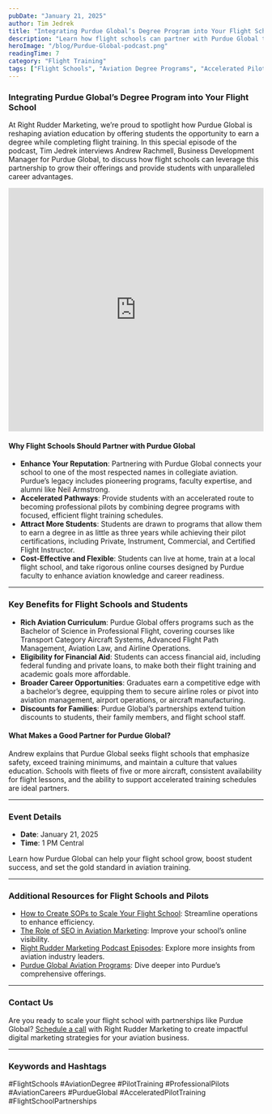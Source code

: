 ```yaml
---
pubDate: "January 21, 2025"
author: Tim Jedrek
title: "Integrating Purdue Global’s Degree Program into Your Flight School"
description: "Learn how flight schools can partner with Purdue Global to provide students with an aviation degree alongside flight training, creating pathways to accelerated professional pilot careers."
heroImage: "/blog/Purdue-Global-podcast.png"
readingTime: 7
category: "Flight Training"
tags: ["Flight Schools", "Aviation Degree Programs", "Accelerated Pilot Training", "Pilot Career Development", "Flight Training Partnerships", "Professional Pilot Pathway"]
---
```


### Integrating Purdue Global’s Degree Program into Your Flight School

At Right Rudder Marketing, we’re proud to spotlight how Purdue Global is reshaping aviation education by offering students the opportunity to earn a degree while completing flight training. In this special episode of the podcast, Tim Jedrek interviews Andrew Rachmell, Business Development Manager for Purdue Global, to discuss how flight schools can leverage this partnership to grow their offerings and provide students with unparalleled career advantages.

<iframe width="100%" height="480" src="https://www.youtube.com/embed/qxHscMKJAno?si=7N5BtL9rvOe8rb8l" title="YouTube video player" frameborder="0" allow="accelerometer; autoplay; clipboard-write; encrypted-media; gyroscope; picture-in-picture; web-share" referrerpolicy="strict-origin-when-cross-origin" allowfullscreen></iframe>

#### Why Flight Schools Should Partner with Purdue Global

- **Enhance Your Reputation**: Partnering with Purdue Global connects your school to one of the most respected names in collegiate aviation. Purdue’s legacy includes pioneering programs, faculty expertise, and alumni like Neil Armstrong.
- **Accelerated Pathways**: Provide students with an accelerated route to becoming professional pilots by combining degree programs with focused, efficient flight training schedules.
- **Attract More Students**: Students are drawn to programs that allow them to earn a degree in as little as three years while achieving their pilot certifications, including Private, Instrument, Commercial, and Certified Flight Instructor.
- **Cost-Effective and Flexible**: Students can live at home, train at a local flight school, and take rigorous online courses designed by Purdue faculty to enhance aviation knowledge and career readiness.

---

### Key Benefits for Flight Schools and Students

- **Rich Aviation Curriculum**: Purdue Global offers programs such as the Bachelor of Science in Professional Flight, covering courses like Transport Category Aircraft Systems, Advanced Flight Path Management, Aviation Law, and Airline Operations.  
- **Eligibility for Financial Aid**: Students can access financial aid, including federal funding and private loans, to make both their flight training and academic goals more affordable.  
- **Broader Career Opportunities**: Graduates earn a competitive edge with a bachelor’s degree, equipping them to secure airline roles or pivot into aviation management, airport operations, or aircraft manufacturing.  
- **Discounts for Families**: Purdue Global’s partnerships extend tuition discounts to students, their family members, and flight school staff.

#### What Makes a Good Partner for Purdue Global?

Andrew explains that Purdue Global seeks flight schools that emphasize safety, exceed training minimums, and maintain a culture that values education. Schools with fleets of five or more aircraft, consistent availability for flight lessons, and the ability to support accelerated training schedules are ideal partners.

---

### Event Details

- **Date**: January 21, 2025  
- **Time**: 1 PM Central  

Learn how Purdue Global can help your flight school grow, boost student success, and set the gold standard in aviation training.

---

### Additional Resources for Flight Schools and Pilots

- [How to Create SOPs to Scale Your Flight School](https://rightruddermarketing.com/blog/how-to-create-sops-to-scale-your-flight-school/): Streamline operations to enhance efficiency.  
- [The Role of SEO in Aviation Marketing](https://rightruddermarketing.com/blog/the-role-of-seo-in-elevating-flight-schools-to-the-top-of-the-page/): Improve your school’s online visibility.  
- [Right Rudder Marketing Podcast Episodes](https://rightruddermarketing.com/podcasts/): Explore more insights from aviation industry leaders.  
- [Purdue Global Aviation Programs](https://www.purdueglobal.edu/degree-programs/aviation/): Dive deeper into Purdue’s comprehensive offerings.

---

### Contact Us

Are you ready to scale your flight school with partnerships like Purdue Global? [Schedule a call](https://rightruddermarketing.com/schedule-call/) with Right Rudder Marketing to create impactful digital marketing strategies for your aviation business.

---

### Keywords and Hashtags

#FlightSchools #AviationDegree #PilotTraining #ProfessionalPilots #AviationCareers #PurdueGlobal #AcceleratedPilotTraining #FlightSchoolPartnerships
